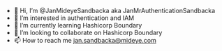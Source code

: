 - 👋 Hi, I’m @JanMideyeSandbacka aka JanMrAuthenticationSandbacka
- 👀 I’m interested in authentication and IAM
- 🌱 I’m currently learning Hashicorp Boundary
- 💞️ I’m looking to collaborate on Hashicorp Boundary
- 📫 How to reach me jan.sandbacka@mideye.com

<!---
JanMideyeSandbacka/JanMideyeSandbacka is a ✨ special ✨ repository because its `README.md` (this file) appears on your GitHub profile.
You can click the Preview link to take a look at your changes.
--->
